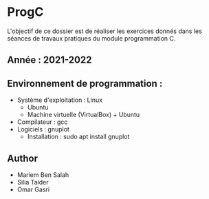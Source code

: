 # ProgC
L'objectif de ce dossier est de réaliser les exercices donnés dans les séances de travaux pratiques du module programmation C.
## Année : 2021-2022
## Environnement de programmation :
* Système d'exploitation : Linux
     * Ubuntu
     * Machine virtuelle (VirtualBox) + Ubuntu
* Compilateur : gcc
* Logiciels : gnuplot
     * Installation : sudo apt install gnuplot
## Author 
* Mariem Ben Salah
* Silia Taider
* Omar Gasri
